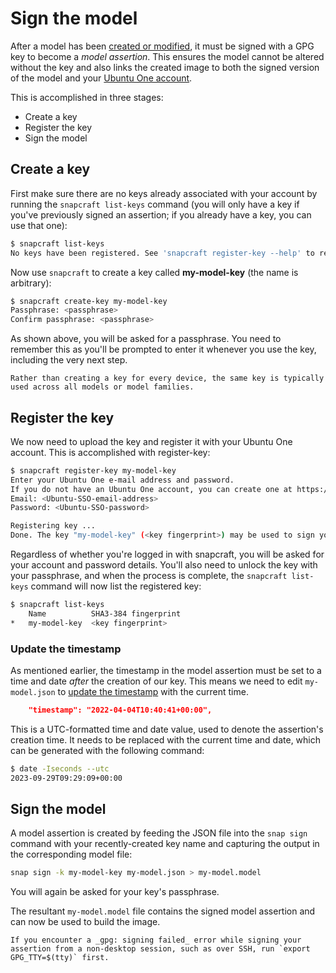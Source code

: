 #  Sign the model

After a model has been [created or modified](create-a-model), it must be signed with a GPG key to become a _model assertion_. This ensures the model cannot be altered without the key and also links the created image to both the signed version of the model and your [Ubuntu One account](access-ubuntu-one).

This is accomplished in three stages: 

- Create a key
- Register the key
- Sign the model

## Create a key

First make sure there are no keys already associated with your account by running the `snapcraft list-keys` command (you will only have a key if you've previously signed an assertion; if you already have a key, you can use that one):

```bash
$ snapcraft list-keys
No keys have been registered. See 'snapcraft register-key --help' to register a key.
```

Now use `snapcraft` to create a key called **my-model-key** (the name is arbitrary):

```bash
$ snapcraft create-key my-model-key
Passphrase: <passphrase>
Confirm passphrase: <passphrase>
```

As shown above, you will be asked for a passphrase. You need to remember this as you'll be prompted to enter it whenever you use the key, including the very next step.

```{tip}
Rather than creating a key for every device, the same key is typically used across all models or model families.
```

## Register the key

We now need to upload the key and register it with your Ubuntu One account. This is accomplished with register-key:

```bash
$ snapcraft register-key my-model-key
Enter your Ubuntu One e-mail address and password.
If you do not have an Ubuntu One account, you can create one at https://snapcraft.io/account
Email: <Ubuntu-SSO-email-address>
Password: <Ubuntu-SSO-password>

Registering key ...
Done. The key "my-model-key" (<key fingerprint>) may be used to sign your assertions.
```

Regardless of whether you're logged in with snapcraft, you will be asked for your account and password details. You'll also need to unlock the key with your passphrase, and when the process is complete, the `snapcraft list-keys` command will now list the registered key:

```bash
$ snapcraft list-keys
    Name          SHA3-384 fingerprint
*   my-model-key  <key fingerprint>
```

### Update the timestamp

As mentioned earlier, the timestamp in the model assertion must be set to a time and date _after_ the creation of our key. This means we need to edit `my-model.json` to [update the timestamp](#heading--edit-model-2) with the current time.

```json
    "timestamp": "2022-04-04T10:40:41+00:00",
```

This is a UTC-formatted time and date value, used to denote the assertion's creation time. It needs to be replaced with the current time and  date, which can be generated with the following command:

```bash
$ date -Iseconds --utc
2023-09-29T09:29:09+00:00
```

## Sign the model

A model assertion is created by feeding the JSON file into the `snap sign` command with your recently-created key name and capturing the output in the corresponding model file:

```bash
snap sign -k my-model-key my-model.json > my-model.model
```
You will again be asked for your key's passphrase.

The resultant `my-model.model` file contains the signed model assertion and can now be used to build the image.

```{tip}
If you encounter a _gpg: signing failed_ error while signing your assertion from a non-desktop session, such as over SSH, run `export GPG_TTY=$(tty)` first.
```

